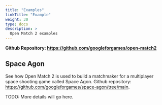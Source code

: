```yaml
---
title: "Examples"
linkTitle: "Example"
weight: 30
type: docs
description: >
  Open Match 2 examples
---
```


**Github Repository: https://github.com/googleforgames/open-match2**

## Space Agon
See how Open Match 2 is used to build a matchmaker for a multiplayer space shooting game called Space Agon.
Github repository: https://github.com/googleforgames/space-agon/tree/main.

TODO: More details will go here.